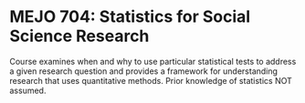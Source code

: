 # MEJO 704: Statistics for Social Science Research

Course examines when and why to use particular statistical tests to address a given research question and provides a framework for understanding research that uses quantitative methods. Prior knowledge of statistics NOT assumed.